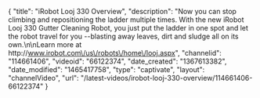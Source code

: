 {
    "title": "iRobot Looj 330 Overview",
    "description": "Now you can stop climbing and repositioning the ladder multiple times. With the new iRobot Looj 330 Gutter Cleaning Robot, you just put the ladder in one spot and let the robot travel for you --blasting away leaves, dirt and sludge all on its own.\n\nLearn more at http:\/\/www.irobot.com\/us\/robots\/home\/looj.aspx",
    "channelid": "114661406",
    "videoid": "66122374",
    "date_created": "1367613382",
    "date_modified": "1465417758",
    "type": "captivate",
    "layout": "channelVideo",
    "url": "\/latest-videos\/irobot-looj-330-overview\/114661406-66122374"
}